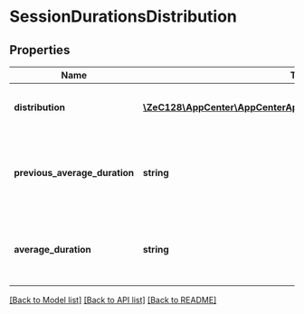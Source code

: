 # SessionDurationsDistribution

## Properties
Name | Type | Description | Notes
------------ | ------------- | ------------- | -------------
**distribution** | [**\ZeC128\AppCenter\AppCenterApi\InlineResponse20080Distribution[]**](InlineResponse20080Distribution.md) | The count of sessions in these buckets. | [optional] 
**previous_average_duration** | **string** | The previous average session duration for previous time range. | [optional] 
**average_duration** | **string** | The average session duration for current time range. | [optional] 

[[Back to Model list]](../README.md#documentation-for-models) [[Back to API list]](../README.md#documentation-for-api-endpoints) [[Back to README]](../README.md)



